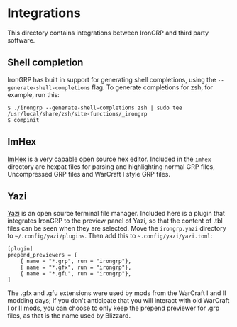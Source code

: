 # Integrations

This directory contains integrations between IronGRP and third party software.


## Shell completion

IronGRP has built in support for generating shell completions, using the `--generate-shell-completions` flag. To generate completions for zsh, for example, run this:

```
$ ./irongrp --generate-shell-completions zsh | sudo tee /usr/local/share/zsh/site-functions/_irongrp
$ compinit
```


## ImHex

[ImHex](https://github.com/WerWolv/ImHex) is a very capable open source hex editor. Included in the `imhex` directory are hexpat files for parsing and highlighting normal GRP files, Uncompressed GRP files and WarCraft I style GRP files.


## Yazi

[Yazi](https://yazi-rs.github.io/) is an open source terminal file manager. Included here is a plugin that integrates IronGRP to the preview panel of Yazi, so that the content of .tbl files can be seen when they are selected. Move the `irongrp.yazi` directory to `~/.config/yazi/plugins`. Then add this to `~.config/yazi/yazi.toml`:

```
[plugin]
prepend_previewers = [
    { name = "*.grp", run = "irongrp"},
    { name = "*.gfx", run = "irongrp"},
    { name = "*.gfu", run = "irongrp"},
]
```

The .gfx and .gfu extensions were used by mods from the WarCraft I and II modding days; if you don't anticipate that you will interact with old WarCraft I or II mods, you can choose to only keep the prepend previewer for .grp files, as that is the name used by Blizzard.
